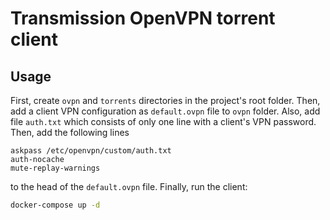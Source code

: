 # Transmission OpenVPN torrent client

## Usage

First, create `ovpn` and `torrents` directories in the project's root folder. Then, add a client VPN configuration as `default.ovpn` file to `ovpn` folder. Also, add file `auth.txt` which consists of only one line with a client's VPN password. Then, add the following lines
```
askpass /etc/openvpn/custom/auth.txt
auth-nocache
mute-replay-warnings
```
to the head of the `default.ovpn` file. Finally, run the client:
```bash
docker-compose up -d
```

